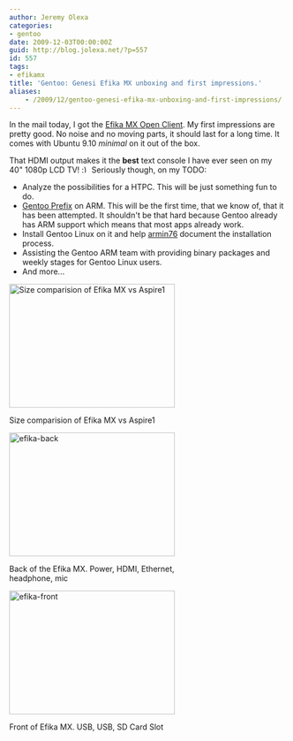 ```yaml
---
author: Jeremy Olexa
categories:
- gentoo
date: 2009-12-03T00:00:00Z
guid: http://blog.jolexa.net/?p=557
id: 557
tags:
- efikamx
title: 'Gentoo: Genesi Efika MX unboxing and first impressions.'
aliases:
    - /2009/12/gentoo-genesi-efika-mx-unboxing-and-first-impressions/
---
```


In the mail today, I got the [Efika MX Open Client][1]. My first impressions are pretty good. No noise and no moving parts, it should last for a long time. It comes with Ubuntu 9.10 *minimal* on it out of the box.

That HDMI output makes it the **best** text console I have ever seen on my 40" 1080p LCD TV! <img src="http://blog.jolexa.net/wp-includes/images/smilies/simple-smile.png" alt=":)" class="wp-smiley" style="height: 1em; max-height: 1em;" /> Seriously though, on my TODO:

  * Analyze the possibilities for a HTPC. This will be just something fun to do.
  * [Gentoo Prefix][2] on ARM. This will be the first time, that we know of, that it has been attempted. It shouldn't be that hard because Gentoo already has ARM support which means that most apps already work.
  * Install Gentoo Linux on it and help [armin76][3] document the installation process.
  * Assisting the Gentoo ARM team with providing binary packages and weekly stages for Gentoo Linux users.
  * And more...

<div id="attachment_558" style="width: 310px" class="wp-caption alignleft">
  <a href="/wp-content/uploads/2009/12/pc030010.jpg"><img class="size-medium wp-image-558" title="efika-top" src="/wp-content/uploads/2009/12/pc030010-300x224.jpg" alt="Size comparision of Efika MX vs Aspire1" width="300" height="224" /></a>
  
  <p class="wp-caption-text">
    Size comparision of Efika MX vs Aspire1
  </p>
</div>

<div id="attachment_558" style="width: 310px" class="wp-caption alignleft">
  <a href="/wp-content/uploads/2009/12/pc030014.jpg"><img class="alignleft size-medium wp-image-561" title="efika-back" src="/wp-content/uploads/2009/12/pc030014-300x224.jpg" alt="efika-back" width="300" height="224" /></a>
  
  <p class="wp-caption-text">
    Back of the Efika MX. Power, HDMI, Ethernet, headphone, mic
  </p>
</div>

<div id="attachment_564" style="width: 310px" class="wp-caption alignleft">
  <a href="/wp-content/uploads/2009/12/pc030016.jpg"><img class="size-medium wp-image-564" title="pc030016" src="/wp-content/uploads/2009/12/pc030016-300x224.jpg" alt="efika-front" width="300" height="224" /></a>
  
  <p class="wp-caption-text">
    Front of Efika MX. USB, USB, SD Card Slot
  </p>
</div>

 [1]: http://www.genesi-usa.com/products/efika
 [2]: http://www.gentoo.org/proj/en/gentoo-alt/prefix/
 [3]: http://armin762.wordpress.com/2009/11/25/armv7/